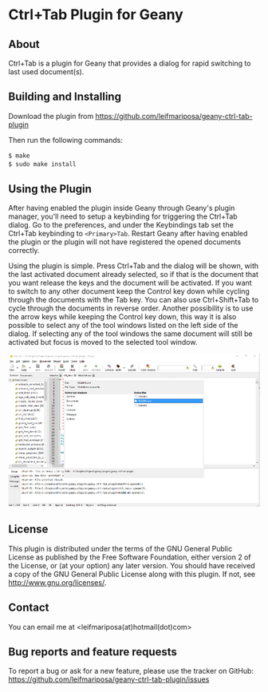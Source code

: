 Ctrl+Tab Plugin for Geany
=========================

About
-----------

Ctrl+Tab is a plugin for Geany that provides a dialog for rapid switching to last used document(s).


Building and Installing
-----------------------

Download the plugin from https://github.com/leifmariposa/geany-ctrl-tab-plugin

Then run the following commands:

```bash
$ make
$ sudo make install
```

Using the Plugin
----------------

After having enabled the plugin inside Geany through Geany's plugin manager,
you'll need to setup a keybinding for triggering the Ctrl+Tab dialog. Go to
the preferences, and under the Keybindings tab set the Ctrl+Tab keybinding to `<Primary>Tab`. 
Restart Geany after having enabled the plugin or the plugin will not have registered the opened documents correctly.

Using the plugin is simple. Press Ctrl+Tab and the dialog will be shown, with the 
last activated document already selected, so if that is the document that you 
want release the keys and the document will be activated.
If you want to switch to any other document keep the Control key down while cycling 
through the documents with the Tab key.
You can also use Ctrl+Shift+Tab to cycle through the documents in reverse order.
Another possibility is to use the arrow keys while keeping the Control key down, this way 
it is also possible to select any of the tool windows listed on the left side of the dialog.
If selecting any of the tool windows the same document will still be activated but focus is 
moved to the selected tool window.

![screenshot](https://github.com/leifmariposa/geany-ctrl-tab-plugin/blob/master/screenshots/screenshot.png?raw=true)

License
----------------

This plugin is distributed under the terms of the GNU General Public License
as published by the Free Software Foundation, either version 2 of the
License, or (at your option) any later version. You should have received a copy
of the GNU General Public License along with this plugin.  If not, see
<http://www.gnu.org/licenses/>. 

Contact
----------------

You can email me at &lt;leifmariposa(at)hotmail(dot)com&gt;
 
 
Bug reports and feature requests
----------------

To report a bug or ask for a new feature, please use the tracker
on GitHub: https://github.com/leifmariposa/geany-ctrl-tab-plugin/issues

